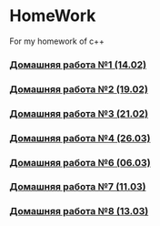 # HomeWork
For my homework of c++

###  [Домашняя работа №1 (14.02)](https://github.com/1NEKST1/HomeWork/commit/ce4f98ea250d2d708931c4722e4d4b2057595863)

### [Домашняя работа №2 (19.02)](https://github.com/1NEKST1/HomeWork/commit/e507b4d225a3dce4b481134d29b44c8d3a4abc2e)

### [Домашняя работа №3 (21.02)](https://github.com/1NEKST1/HomeWork/commit/116aefd93f7410147cf0372d46d79a80573efb8a)

### [Домашняя работа №4 (26.03)](https://github.com/1NEKST1/HomeWork/blob/f203606e605280c2ce5c45880ea7476fd24af6cc/TryHard.cpp)

### [Домашняя работа №6 (06.03)](https://github.com/1NEKST1/HomeWork/blob/main/TryHard2.cpp)

### [Домашняя работа №7 (11.03)](https://github.com/1NEKST1/HomeWork/blob/main/TryHard1.cpp)

### [Домашняя работа №8 (13.03)]()
